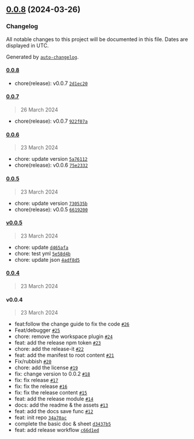 

## [0.0.8](https://github.com/FDU-Family/obsidian-univer-release/compare/0.0.7...0.0.8) (2024-03-26)

### Changelog

All notable changes to this project will be documented in this file. Dates are displayed in UTC.

Generated by [`auto-changelog`](https://github.com/CookPete/auto-changelog).

#### [0.0.8](https://github.com/FDU-Family/obsidian-univer-release/compare/0.0.7...0.0.8)

- chore(release): v0.0.7 [`2d1ec20`](https://github.com/FDU-Family/obsidian-univer-release/commit/2d1ec20990d7bb8c7bd8c03b554e71db83148428)

#### [0.0.7](https://github.com/FDU-Family/obsidian-univer-release/compare/0.0.6...0.0.7)

> 26 March 2024

- chore(release): v0.0.7 [`922f07a`](https://github.com/FDU-Family/obsidian-univer-release/commit/922f07ac9a8768ca103b107e5de06cc25760f24c)

#### [0.0.6](https://github.com/FDU-Family/obsidian-univer-release/compare/0.0.5...0.0.6)

> 23 March 2024

- chore: update version [`5a76112`](https://github.com/FDU-Family/obsidian-univer-release/commit/5a76112fed2f7897bd7aea53ff9fd7a59fbe72aa)
- chore(release): v0.0.6 [`75e2332`](https://github.com/FDU-Family/obsidian-univer-release/commit/75e233216001d8830b7ad0aeadcf7177daf7a621)

#### [0.0.5](https://github.com/FDU-Family/obsidian-univer-release/compare/v0.0.5...0.0.5)

> 23 March 2024

- chore: update version [`730535b`](https://github.com/FDU-Family/obsidian-univer-release/commit/730535b128096c9989254e676edc78662651f227)
- chore(release): v0.0.5 [`6619200`](https://github.com/FDU-Family/obsidian-univer-release/commit/661920039ebbffc5f72e66f8fbd9aefcb3fb21a2)

#### [v0.0.5](https://github.com/FDU-Family/obsidian-univer-release/compare/0.0.4...v0.0.5)

> 23 March 2024

- chore: update [`d465afa`](https://github.com/FDU-Family/obsidian-univer-release/commit/d465afa8f60c9c9f5ef5a5da660eeb69ea2e5291)
- chore: test yml [`5e58d4b`](https://github.com/FDU-Family/obsidian-univer-release/commit/5e58d4b31d345721147ebc93fa7f2fc0cffc97bc)
- chore: update json [`4adf8d5`](https://github.com/FDU-Family/obsidian-univer-release/commit/4adf8d559236d7a9bba6f1a576a0342b4804d228)

#### [0.0.4](https://github.com/FDU-Family/obsidian-univer-release/compare/v0.0.4...0.0.4)

> 23 March 2024

#### v0.0.4

> 23 March 2024

- feat:follow the change guide to fix the code [`#26`](https://github.com/FDU-Family/obsidian-univer-release/pull/26)
- Feat/debugger [`#25`](https://github.com/FDU-Family/obsidian-univer-release/pull/25)
- chore: remove the workspace plugin [`#24`](https://github.com/FDU-Family/obsidian-univer-release/pull/24)
- feat: add the release npm token [`#23`](https://github.com/FDU-Family/obsidian-univer-release/pull/23)
- chore: add the release-it [`#22`](https://github.com/FDU-Family/obsidian-univer-release/pull/22)
- feat: add the manifest to root content [`#21`](https://github.com/FDU-Family/obsidian-univer-release/pull/21)
- Fix/rubbish [`#20`](https://github.com/FDU-Family/obsidian-univer-release/pull/20)
- chore: add the license [`#19`](https://github.com/FDU-Family/obsidian-univer-release/pull/19)
- fix: change version to 0.0.2 [`#18`](https://github.com/FDU-Family/obsidian-univer-release/pull/18)
- fix: fix release [`#17`](https://github.com/FDU-Family/obsidian-univer-release/pull/17)
- fix: fix the release [`#16`](https://github.com/FDU-Family/obsidian-univer-release/pull/16)
- fix: fix the release content [`#15`](https://github.com/FDU-Family/obsidian-univer-release/pull/15)
- feat: add the release module [`#14`](https://github.com/FDU-Family/obsidian-univer-release/pull/14)
- docs: add the readme & the assets [`#13`](https://github.com/FDU-Family/obsidian-univer-release/pull/13)
- feat: add the docs save func [`#12`](https://github.com/FDU-Family/obsidian-univer-release/pull/12)
- feat: init repo [`34a70ac`](https://github.com/FDU-Family/obsidian-univer-release/commit/34a70ace03ef718a9aa561d852cb29e9a5d80c12)
- complete the basic doc & sheet [`d3437b5`](https://github.com/FDU-Family/obsidian-univer-release/commit/d3437b5d54cc9d6b3d4f79a25e3ae89367633159)
- feat: add release workflow [`c66d1ed`](https://github.com/FDU-Family/obsidian-univer-release/commit/c66d1edcf1b7c35f098691c4d38bb8a6eab6a281)
